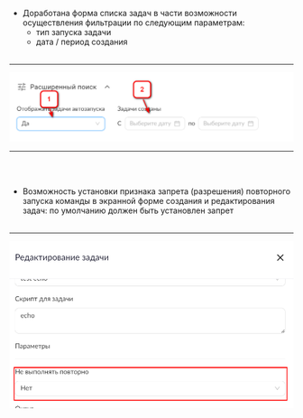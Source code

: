 - Доработана форма списка задач в части возможности осуществления фильтрации по следующим параметрам:
    - тип запуска задачи
    - дата / период создания<br><br>
___
![](https://github.com/Iverlein/IvDocs/blob/26a57dae53542747a3eca1eac147c9e0acc57ff2/MES/Pictures/Screenshot_31-01-2023_(12h-53m-44s).png "расширенные поиск как фильтрация")
___
<br><br>
- Возможность установки признака запрета (разрешения) повторного запуска команды в экранной форме создания и редактирования задач: по умолчанию должен быть установлен запрет
<br><br>
___
![](https://github.com/Iverlein/IvDocs/blob/e4741f60258fcaf33885e854528591f834ed52ba/MES/Pictures/Screenshot_31-01-2023_(12h-57m-15s).png "этот шедевр надо заменить")